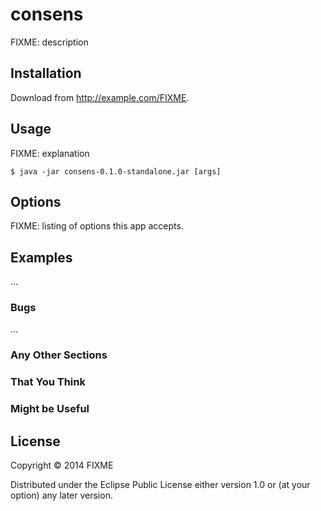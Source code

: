 # consens

FIXME: description

## Installation

Download from http://example.com/FIXME.

## Usage

FIXME: explanation

    $ java -jar consens-0.1.0-standalone.jar [args]

## Options

FIXME: listing of options this app accepts.

## Examples

...

### Bugs

...

### Any Other Sections
### That You Think
### Might be Useful

## License

Copyright © 2014 FIXME

Distributed under the Eclipse Public License either version 1.0 or (at
your option) any later version.

